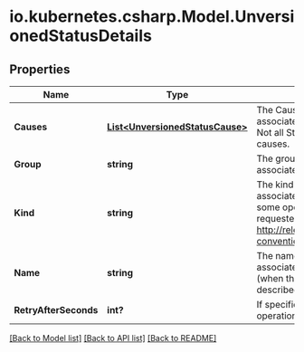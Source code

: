# io.kubernetes.csharp.Model.UnversionedStatusDetails
## Properties

Name | Type | Description | Notes
------------ | ------------- | ------------- | -------------
**Causes** | [**List&lt;UnversionedStatusCause&gt;**](UnversionedStatusCause.md) | The Causes array includes more details associated with the StatusReason failure. Not all StatusReasons may provide detailed causes. | [optional] 
**Group** | **string** | The group attribute of the resource associated with the status StatusReason. | [optional] 
**Kind** | **string** | The kind attribute of the resource associated with the status StatusReason. On some operations may differ from the requested resource Kind. More info: http://releases.k8s.io/HEAD/docs/devel/api-conventions.md#types-kinds | [optional] 
**Name** | **string** | The name attribute of the resource associated with the status StatusReason (when there is a single name which can be described). | [optional] 
**RetryAfterSeconds** | **int?** | If specified, the time in seconds before the operation should be retried. | [optional] 

[[Back to Model list]](../README.md#documentation-for-models) [[Back to API list]](../README.md#documentation-for-api-endpoints) [[Back to README]](../README.md)

